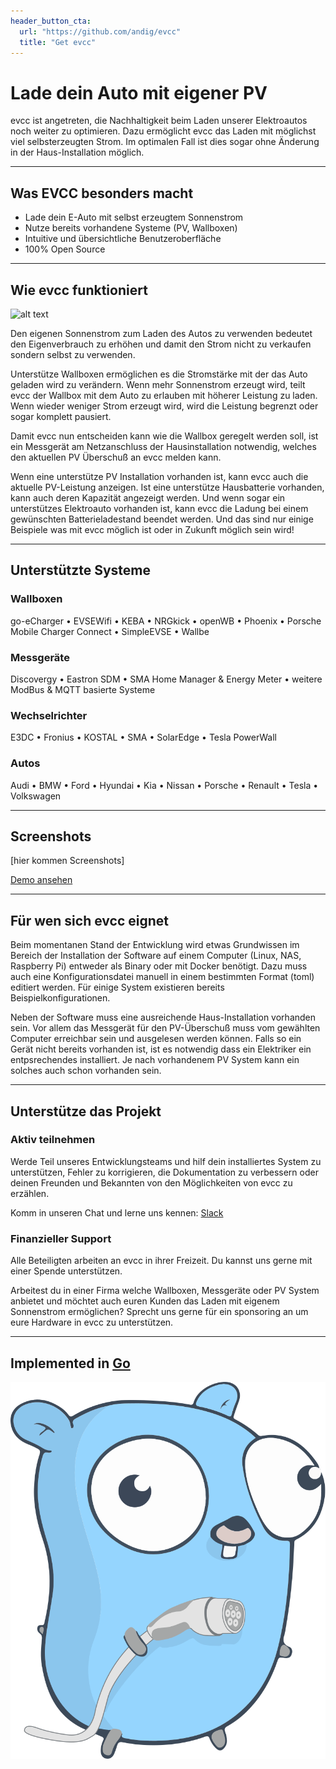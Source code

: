 ```yaml
---
header_button_cta:
  url: "https://github.com/andig/evcc"
  title: "Get evcc"
---
```


# Lade dein Auto mit eigener PV

evcc ist angetreten, die Nachhaltigkeit beim Laden unserer Elektroautos noch weiter zu optimieren. Dazu ermöglicht evcc das Laden mit möglichst viel selbsterzeugten Strom. Im optimalen Fall ist dies sogar ohne Änderung in der Haus-Installation möglich.

---

## Was EVCC besonders macht

- Lade dein E-Auto mit selbst erzeugtem Sonnenstrom
- Nutze bereits vorhandene Systeme (PV, Wallboxen)
- Intuitive und übersichtliche Benutzeroberfläche
- 100% Open Source

---

## Wie evcc funktioniert

![alt text](img/schema.png "Darstellung der Funktionsweise")

Den eigenen Sonnenstrom zum Laden des Autos zu verwenden bedeutet den Eigenverbrauch zu erhöhen und damit den Strom nicht zu verkaufen sondern selbst zu verwenden.

Unterstütze Wallboxen ermöglichen es die Stromstärke mit der das Auto geladen wird zu verändern. Wenn mehr Sonnenstrom erzeugt wird, teilt evcc der Wallbox mit dem Auto zu erlauben mit höherer Leistung zu laden. Wenn wieder weniger Strom erzeugt wird, wird die Leistung begrenzt oder sogar komplett pausiert.

Damit evcc nun entscheiden kann wie die Wallbox geregelt werden soll, ist ein Messgerät am Netzanschluss der Hausinstallation notwendig, welches den aktuellen PV Überschuß an evcc melden kann.

Wenn eine unterstütze PV Installation vorhanden ist, kann evcc auch die aktuelle PV-Leistung anzeigen. Ist eine unterstütze Hausbatterie vorhanden, kann auch deren Kapazität angezeigt werden. Und wenn sogar ein unterstützes Elektroauto vorhanden ist, kann evcc die Ladung bei einem gewünschten Batterieladestand beendet werden. Und das sind nur einige Beispiele was mit evcc möglich ist oder in Zukunft möglich sein wird!

---

## Unterstützte Systeme

### Wallboxen

go-eCharger • EVSEWifi • KEBA • NRGkick • openWB • Phoenix • Porsche Mobile Charger Connect • SimpleEVSE • Wallbe

### Messgeräte

Discovergy • Eastron SDM • SMA Home Manager & Energy Meter • weitere ModBus & MQTT basierte Systeme

### Wechselrichter

E3DC • Fronius • KOSTAL • SMA • SolarEdge • Tesla PowerWall

### Autos

Audi • BMW • Ford • Hyundai • Kia • Nissan • Porsche • Renault • Tesla • Volkswagen

---

## Screenshots

[hier kommen Screenshots]

[Demo ansehen](https://demo.evcc.io/)

---

## Für wen sich evcc eignet

Beim momentanen Stand der Entwicklung wird etwas Grundwissen im Bereich der Installation der Software auf einem Computer (Linux, NAS, Raspberry Pi) entweder als Binary oder mit Docker benötigt. Dazu muss auch eine Konfigurationsdatei manuell in einem bestimmten Format (toml) editiert werden. Für einige System existieren bereits Beispielkonfigurationen.

Neben der Software muss eine ausreichende Haus-Installation vorhanden sein. Vor allem das Messgerät für den PV-Überschuß muss vom gewählten Computer erreichbar sein und ausgelesen werden können. Falls so ein Gerät nicht bereits vorhanden ist, ist es notwendig dass ein Elektriker ein entpsrechendes installiert. Je nach vorhandenem PV System kann ein solches auch schon vorhanden sein.

---

## Unterstütze das Projekt

### Aktiv teilnehmen

Werde Teil unseres Entwicklungsteams und hilf dein installiertes System zu unterstützen, Fehler zu korrigieren, die Dokumentation zu verbessern oder deinen Freunden und Bekannten von den Möglichkeiten von evcc zu erzählen.

Komm in unseren Chat und lerne uns kennen: [Slack](https://join.slack.com/t/evccgroup/shared_invite/zt-fw52e6lt-tdazCp1LPdPlYuKz3PvTAw)

### Finanzieller Support

Alle Beteiligten arbeiten an evcc in ihrer Freizeit. Du kannst uns gerne mit einer Spende unterstützen.

Arbeitest du in einer Firma welche Wallboxen, Messgeräte oder PV System anbietet und möchtet auch euren Kunden das Laden mit eigenem Sonnenstrom ermöglichen? Sprecht uns gerne für ein sponsoring an um eure Hardware in evcc zu unterstützen.

---

## Implemented in [Go](https://golang.org)

![EVCC Gopher](img/ccs-gopher.svg)

